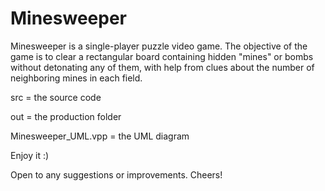 # Minesweeper
Minesweeper is a single-player puzzle video game. The objective of the game is to clear a rectangular board containing hidden "mines" or bombs without detonating any of them, with help from clues about the number of neighboring mines in each field.

src = the source code

out = the production folder

Minesweeper_UML.vpp = the UML diagram

Enjoy it :)

Open to any suggestions or improvements. Cheers!

